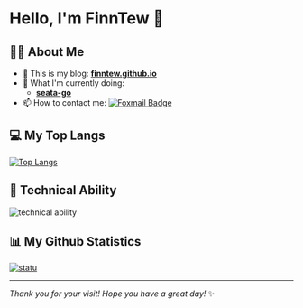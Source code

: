 # Hello, I'm FinnTew 👋

## 👨‍💻 About Me

- 💬 This is my blog: **[finntew.github.io](https://finntew.github.io)**
- 🔭 What I'm currently doing:
  - **[seata-go](https://github.com/FinnTew/incubator-seata-go)**
- 📫 How to contact me: [![Foxmail Badge](https://img.shields.io/badge/-finntew@foxmail.com-c14438?style=flat&logo=Foxmail&logoColor=white&link=mailto:finntew@foxmail.com)](mailto:finntew@foxmail.com)

## 💻 My Top Langs
[![Top Langs](https://github-readme-stats.kituin.fun/api/top-langs/?username=FinnTew&show_icons=true&theme=gruvbox&locale=cn&layout=compact)](https://github.com/anuraghazra/github-readme-stats)  


## 🚀 Technical Ability

![technical ability](https://skillicons.dev/icons?i=golang,python,java,mysql,redis,rabbitmq,github,linux,docker&theme=light)

## 📊 My Github Statistics

[![statu](https://github-readme-stats.kituin.fun/api?username=FinnTew&show_icons=true&theme=gruvbox&locale=cn)](https://github.com/anuraghazra/github-readme-stats)  

---

*Thank you for your visit! Hope you have a great day!* ✨
